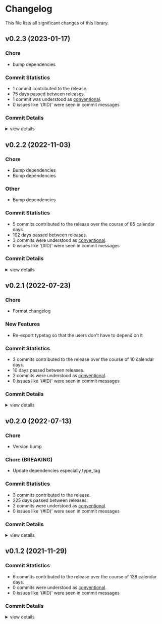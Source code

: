 # Changelog
This file lists all significant changes of this library.

## v0.2.3 (2023-01-17)

### Chore

 - <csr-id-50c1cb135d0d8f2a026014dce421575309499bcd/> bump dependencies

### Commit Statistics

<csr-read-only-do-not-edit/>

 - 1 commit contributed to the release.
 - 75 days passed between releases.
 - 1 commit was understood as [conventional](https://www.conventionalcommits.org).
 - 0 issues like '(#ID)' were seen in commit messages

### Commit Details

<csr-read-only-do-not-edit/>

<details><summary>view details</summary>

 * **Uncategorized**
    - bump dependencies ([`50c1cb1`](https://github.com/tyrylu/doitlater/commit/50c1cb135d0d8f2a026014dce421575309499bcd))
</details>

## v0.2.2 (2022-11-03)

<csr-id-9d6b907c3d6ee5165b94a37382de81873ef943fb/>
<csr-id-ef6fa8de6d0cbd4e66610dde2b41f47a0b76bc42/>
<csr-id-1b5ca7e5df0ed49f288f0264e52fca9d9033b643/>

### Chore

 - <csr-id-9d6b907c3d6ee5165b94a37382de81873ef943fb/> Bump dependencies
 - <csr-id-ef6fa8de6d0cbd4e66610dde2b41f47a0b76bc42/> Bump dependencies

### Other

 - <csr-id-1b5ca7e5df0ed49f288f0264e52fca9d9033b643/> Bump dependencies

### Commit Statistics

<csr-read-only-do-not-edit/>

 - 5 commits contributed to the release over the course of 85 calendar days.
 - 102 days passed between releases.
 - 3 commits were understood as [conventional](https://www.conventionalcommits.org).
 - 0 issues like '(#ID)' were seen in commit messages

### Commit Details

<csr-read-only-do-not-edit/>

<details><summary>view details</summary>

 * **Uncategorized**
    - Release doitlater v0.2.2 ([`647b5aa`](https://github.com/tyrylu/doitlater/commit/647b5aab861917acb6ba33e1b8225fe2c959ada8))
    - Bump dependencies ([`1b5ca7e`](https://github.com/tyrylu/doitlater/commit/1b5ca7e5df0ed49f288f0264e52fca9d9033b643))
    - Make clippy happy ([`68a47f0`](https://github.com/tyrylu/doitlater/commit/68a47f06bd023fe43ba70a8ad4bd82d981e5a9a1))
    - Bump dependencies ([`9d6b907`](https://github.com/tyrylu/doitlater/commit/9d6b907c3d6ee5165b94a37382de81873ef943fb))
    - Bump dependencies ([`ef6fa8d`](https://github.com/tyrylu/doitlater/commit/ef6fa8de6d0cbd4e66610dde2b41f47a0b76bc42))
</details>

## v0.2.1 (2022-07-23)

<csr-id-cfae30f74da9163baa5d015980c81eb9fb0159f5/>

### Chore

 - <csr-id-cfae30f74da9163baa5d015980c81eb9fb0159f5/> Format changelog

### New Features

 - <csr-id-c3f3922e4ac1a49375934060d39a39459f8410d7/> Re-export typetag so that the users don't have to depend on it

### Commit Statistics

<csr-read-only-do-not-edit/>

 - 3 commits contributed to the release over the course of 10 calendar days.
 - 10 days passed between releases.
 - 2 commits were understood as [conventional](https://www.conventionalcommits.org).
 - 0 issues like '(#ID)' were seen in commit messages

### Commit Details

<csr-read-only-do-not-edit/>

<details><summary>view details</summary>

 * **Uncategorized**
    - Release doitlater v0.2.1 ([`d7ecdb9`](https://github.com/tyrylu/doitlater/commit/d7ecdb9c54bda8d59310e83ab1910c1fc19ad548))
    - Re-export typetag so that the users don't have to depend on it ([`c3f3922`](https://github.com/tyrylu/doitlater/commit/c3f3922e4ac1a49375934060d39a39459f8410d7))
    - Format changelog ([`cfae30f`](https://github.com/tyrylu/doitlater/commit/cfae30f74da9163baa5d015980c81eb9fb0159f5))
</details>

## v0.2.0 (2022-07-13)

<csr-id-5ca3ca889bd538ce4c261d0056dce1e7c1fe644a/>
<csr-id-1b3db9637b3e35df896a1a55bd07004ad83c1eb0/>

### Chore

 - <csr-id-5ca3ca889bd538ce4c261d0056dce1e7c1fe644a/> Version bump

### Chore (BREAKING)

 - <csr-id-1b3db9637b3e35df896a1a55bd07004ad83c1eb0/> Update dependencies especially type_tag

### Commit Statistics

<csr-read-only-do-not-edit/>

 - 3 commits contributed to the release.
 - 225 days passed between releases.
 - 2 commits were understood as [conventional](https://www.conventionalcommits.org).
 - 0 issues like '(#ID)' were seen in commit messages

### Commit Details

<csr-read-only-do-not-edit/>

<details><summary>view details</summary>

 * **Uncategorized**
    - Release doitlater v0.2.0 ([`2bca0dd`](https://github.com/tyrylu/doitlater/commit/2bca0dd091c5c85e2d27bdab49cca9229e7f16ec))
    - Version bump ([`5ca3ca8`](https://github.com/tyrylu/doitlater/commit/5ca3ca889bd538ce4c261d0056dce1e7c1fe644a))
    - Update dependencies especially type_tag ([`1b3db96`](https://github.com/tyrylu/doitlater/commit/1b3db9637b3e35df896a1a55bd07004ad83c1eb0))
</details>

## v0.1.2 (2021-11-29)

### Commit Statistics

<csr-read-only-do-not-edit/>

 - 6 commits contributed to the release over the course of 138 calendar days.
 - 0 commits were understood as [conventional](https://www.conventionalcommits.org).
 - 0 issues like '(#ID)' were seen in commit messages

### Commit Details

<csr-read-only-do-not-edit/>

<details><summary>view details</summary>

 * **Uncategorized**
    - Dependency bump ([`456e90d`](https://github.com/tyrylu/doitlater/commit/456e90d355e5535acc8f646a49b89a99348b75fe))
    - Bump version and deps ([`5aa8547`](https://github.com/tyrylu/doitlater/commit/5aa854703323439f38303eb23218289d88f6474e))
    - Add missing cargo.toml keys ([`206cea8`](https://github.com/tyrylu/doitlater/commit/206cea87b76a4b6e96576054752cfc562222556f))
    - Add repository to cargo.toml ([`cfa4092`](https://github.com/tyrylu/doitlater/commit/cfa40927086e978cfb7531e6ff12c87ce33befa4))
    - Add a license ([`cd9492e`](https://github.com/tyrylu/doitlater/commit/cd9492e38ae8045fa7e9ad90bb75001b8c8c3b68))
    - Initial commit ([`a399851`](https://github.com/tyrylu/doitlater/commit/a39985128dfecd43fcfee0e5745c0a6c3be38a46))
</details>

